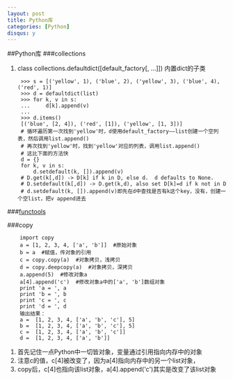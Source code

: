 ```yaml
---
layout: post
title: Python库
categories: [Python]
disqus: y
---
```


##Python库
###collections
1. class collections.defaultdict([default_factory[, ...]])
内置dict的子类
    
        >>> s = [('yellow', 1), ('blue', 2), ('yellow', 3), ('blue', 4), ('red', 1)]
        >>> d = defaultdict(list)
        >>> for k, v in s:
        ...     d[k].append(v)
        ...
        >>> d.items()
        [('blue', [2, 4]), ('red', [1]), ('yellow', [1, 3])]
        # 循环遍历第一次找到'yellow'时，d使用default_factory——list创建一个空列表，然后调用list.append()
        # 再次找到'yellow'时，找到'yellow'对应的列表，调用list.append()
        # 这比下面的方法快
        d = {}
        for k, v in s:
            d.setdefault(k, []).append(v)
        # D.get(k[,d]) -> D[k] if k in D, else d.  d defaults to None.
        # D.setdefault(k[,d]) -> D.get(k,d), also set D[k]=d if k not in D
        # d.setdefault(k, []).append(v)即先在d中查找是否有k这个key，没有，创建一个空list，把v append进去
            

###[functools](https://docs.python.org/2/library/functools.html)

###copy

        import copy
        a = [1, 2, 3, 4, ['a', 'b']]  #原始对象
        b = a  #赋值，传对象的引用
        c = copy.copy(a)  #对象拷贝，浅拷贝
        d = copy.deepcopy(a)  #对象拷贝，深拷贝
        a.append(5)  #修改对象a
        a[4].append('c')  #修改对象a中的['a', 'b']数组对象
        print 'a = ', a
        print 'b = ', b
        print 'c = ', c
        print 'd = ', d
        输出结果：
        a =  [1, 2, 3, 4, ['a', 'b', 'c'], 5]
        b =  [1, 2, 3, 4, ['a', 'b', 'c'], 5]
        c =  [1, 2, 3, 4, ['a', 'b', 'c']]
        d =  [1, 2, 3, 4, ['a', 'b']] 

1. 首先记住一点Python中一切皆对象，变量通过引用指向内存中的对象
2. 注意c的值，c[4]被改变了，因为a[4]指向内存中的另一个list对象，
3. copy后，c[4]也指向该list对象，a[4].append('c')其实是改变了该list对象
